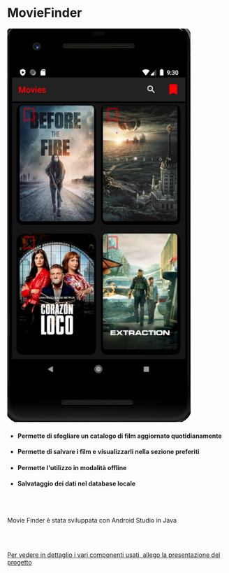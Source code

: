  <h1>MovieFinder</h1>

<img src="/MainActivity.png" alt="Main Activity" width="420" height="900"/>

<ul>
     
  <li>
     <h4> Permette di sfogliare un catalogo di film aggiornato quotidianamente </h4>

  </li>
  
   <li>
      <h4> Permette di salvare i film e visualizzarli nella sezione preferiti </h4>

  </li>
  
   <li>
        <h4> Permette l'utilizzo in modalità offline </h4>

  </li>
  
  <li>
        <h4> Salvataggio dei dati nel database locale </h4>

  </li>
  
</ul>

<br>
<br>


<p>Movie Finder è stata sviluppata con Android Studio in Java</p>

<br>
<br>

<a href="/githubAssets/PresentazioneProjectWork">Per vedere in dettaglio i vari componenti usati, allego la presentazione del progetto</a>
